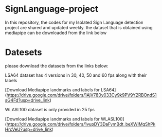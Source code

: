 # SignLanguage-project
In this repository, the codes for my Isolated Sign Language detection project are shared and updated weekly. the dataset that is obtained using mediapipe can be downloaded from the link below
# Datesets
please download the datasets from the links below:

LSA64 dataset has 4 versions in 30, 40, 50 and 60 fps along with their labels

[Download Mediapipe landmarks and labels for LSA64]
(https://drive.google.com/drive/folders/1AjV780y033Cy9k9PV9Y2RBOndS1sG4Fd?usp=drive_link)

WLASL100 dataset is only provided in 25 fps

[Download Mediapipe landmarks and labels for WLASL100]
(https://drive.google.com/drive/folders/1vupDY3DaFvmBdt_beXWIMqShPkHrcVeU?usp=drive_link)
